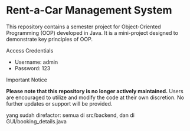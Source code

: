# Rent-a-Car Management System

This repository contains a semester project for Object-Oriented Programming (OOP) developed in Java. It is a mini-project designed to demonstrate key principles of OOP.

 Access Credentials

- Username: admin
- Password: 123

 Important Notice

**Please note that this repository is no longer actively maintained.** Users are encouraged to utilize and modify the code at their own discretion. No further updates or support will be provided.

yang sudah direfactor: semua di src/backend, dan di GUI/booking_details.java